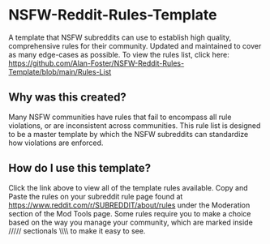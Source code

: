 # NSFW-Reddit-Rules-Template
A template that NSFW subreddits can use to establish high quality, comprehensive rules for their community. Updated and maintained to cover as many edge-cases as possible. To view the rules list, click here: https://github.com/Alan-Foster/NSFW-Reddit-Rules-Template/blob/main/Rules-List

## Why was this created?
Many NSFW communities have rules that fail to encompass all rule violations, or are inconsistent across communities. This rule list is designed to be a master template by which the NSFW subreddits can standardize how violations are enforced.

## How do I use this template?
Click the link above to view all of the template rules available. Copy and Paste the rules on your subreddit rule page found at https://www.reddit.com/r/SUBREDDIT/about/rules under the Moderation section of the Mod Tools page. Some rules require you to make a choice based on the way you manage your community, which are marked inside ///// sectionals \\\\\\\ to make it easy to see.
